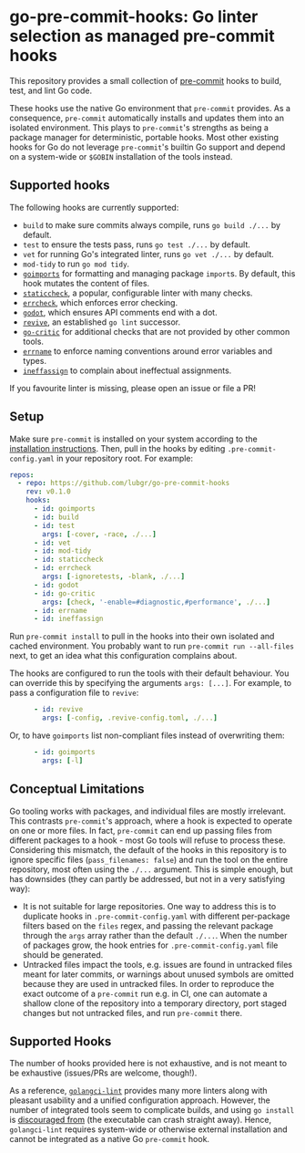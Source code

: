 # go-pre-commit-hooks: Go linter selection as managed pre-commit hooks

This repository provides a small collection of [pre-commit](https://pre-commit.com/) hooks to build,
test, and lint Go code.

These hooks use the native Go environment that `pre-commit` provides. As a consequence, `pre-commit`
automatically installs and updates them into an isolated environment. This plays to `pre-commit`'s
strengths as being a package manager for deterministic, portable hooks. Most other existing hooks
for Go do not leverage `pre-commit`'s builtin Go support and depend on a system-wide or `$GOBIN`
installation of the tools instead.

## Supported hooks

The following hooks are currently supported:

- `build` to make sure commits always compile, runs `go build ./...` by default.
- `test` to ensure the tests pass, runs `go test ./...` by default.
- `vet` for running Go's integrated linter, runs `go vet ./...` by default.
- `mod-tidy` to run `go mod tidy`.
- [`goimports`](https://pkg.go.dev/golang.org/x/tools/cmd/goimports) for formatting and managing
  package `import`s. By default, this hook mutates the content of files.
- [`staticcheck`](https://staticcheck.dev), a popular, configurable linter with many checks.
- [`errcheck`](https://github.com/kisielk/errcheck), which enforces error checking.
- [`godot`](https://github.com/tetafro/godot), which ensures API comments end with a dot.
- [`revive`](https://revive.run), an established `go lint` successor.
- [`go-critic`](https://github.com/go-critic/go-critic) for additional checks that are not provided
  by other common tools.
- [`errname`](https://github.com/Antonboom/errname) to enforce naming conventions around error
  variables and types.
- [`ineffassign`](https://github.com/gordonklaus/ineffassign) to complain about ineffectual
  assignments.

If you favourite linter is missing, please open an issue or file a PR!

## Setup
Make sure `pre-commit` is installed on your system according to the [installation
instructions](https://pre-commit.com/#install). Then, pull in the hooks by editing
`.pre-commit-config.yaml` in your repository root. For example:
```yaml
repos:
  - repo: https://github.com/lubgr/go-pre-commit-hooks
    rev: v0.1.0
    hooks:
      - id: goimports
      - id: build
      - id: test
        args: [-cover, -race, ./...]
      - id: vet
      - id: mod-tidy
      - id: staticcheck
      - id: errcheck
        args: [-ignoretests, -blank, ./...]
      - id: godot
      - id: go-critic
        args: [check, '-enable=#diagnostic,#performance', ./...]
      - id: errname
      - id: ineffassign
```
Run `pre-commit install` to pull in the hooks into their own isolated and cached environment. You
probably want to run `pre-commit run --all-files` next, to get an idea what this configuration
complains about.

The hooks are configured to run the tools with their default behaviour. You can override this by
specifying the arguments `args: [...]`. For example, to pass a configuration file to `revive`:
```yaml
      - id: revive
        args: [-config, .revive-config.toml, ./...]
```
Or, to have `goimports` list non-compliant files instead of overwriting them:
```yaml
      - id: goimports
        args: [-l]
```

## Conceptual Limitations

Go tooling works with packages, and individual files are mostly irrelevant. This contrasts
`pre-commit`'s approach, where a hook is expected to operate on one or more files. In fact,
`pre-commit` can end up passing files from different packages to a hook - most Go tools will refuse
to process these. Considering this mismatch, the default of the hooks in this repository is to
ignore specific files (`pass_filenames: false`) and run the tool on the entire repository, most
often using the `./...` argument. This is simple enough, but has downsides (they can partly be
addressed, but not in a very satisfying way):

- It is not suitable for large repositories. One way to address this is to duplicate hooks in
  `.pre-commit-config.yaml` with different per-package filters based on the `files` regex, and
  passing the relevant package through the `args` array rather than the default `./...`. When the
  number of packages grow, the hook entries for `.pre-commit-config.yaml` file should be generated.
- Untracked files impact the tools, e.g. issues are found in untracked files meant for later
  commits, or warnings about unused symbols are omitted because they are used in untracked files. In
  order to reproduce the exact outcome of a `pre-commit` run e.g. in CI, one can automate a shallow
  clone of the repository into a temporary directory, port staged changes but not untracked files,
  and run `pre-commit` there.

## Supported Hooks

The number of hooks provided here is not exhaustive, and is not meant to be exhaustive (issues/PRs
are welcome, though!).

As a reference, [`golangci-lint`](https://golangci-lint.run) provides many more linters along with
pleasant usability and a unified configuration approach. However, the number of integrated tools
seem to complicate builds, and using `go install` is [discouraged
from](https://golangci-lint.run/usage/install/#install-from-source) (the executable can crash
straight away). Hence, `golangci-lint` requires system-wide or otherwise external installation and
cannot be integrated as a native Go `pre-commit` hook.
